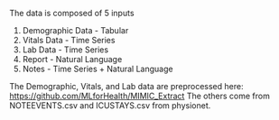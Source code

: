 The data is composed of 5 inputs
1. Demographic Data - Tabular
2. Vitals Data - Time Series
3. Lab Data - Time Series
4. Report - Natural Language
5. Notes - Time Series + Natural Language

The Demographic, Vitals, and Lab data are preprocessed here: https://github.com/MLforHealth/MIMIC_Extract
The others come from NOTEEVENTS.csv and ICUSTAYS.csv from physionet.